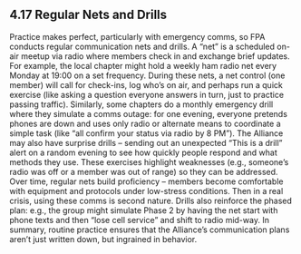 ## 4.17 Regular Nets and Drills

Practice makes perfect, particularly with emergency comms, so FPA conducts regular communication nets and drills. A “net” is a scheduled on-air meetup via radio where members check in and exchange brief updates. For example, the local chapter might hold a weekly ham radio net every Monday at 19:00 on a set frequency. During these nets, a net control (one member) will call for check-ins, log who’s on air, and perhaps run a quick exercise (like asking a question everyone answers in turn, just to practice passing traffic). Similarly, some chapters do a monthly emergency drill where they simulate a comms outage: for one evening, everyone pretends phones are down and uses only radio or alternate means to coordinate a simple task (like “all confirm your status via radio by 8 PM”). The Alliance may also have surprise drills – sending out an unexpected “This is a drill” alert on a random evening to see how quickly people respond and what methods they use. These exercises highlight weaknesses (e.g., someone’s radio was off or a member was out of range) so they can be addressed. Over time, regular nets build proficiency – members become comfortable with equipment and protocols under low-stress conditions. Then in a real crisis, using these comms is second nature. Drills also reinforce the phased plan: e.g., the group might simulate Phase 2 by having the net start with phone texts and then “lose cell service” and shift to radio mid-way. In summary, routine practice ensures that the Alliance’s communication plans aren’t just written down, but ingrained in behavior.
